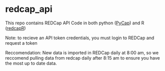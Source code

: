 # redcap_api

This repo contains REDCap API Code in both python ([PyCap](http://redcap-tools.github.io/PyCap/)) and R ([redcapR](https://ouhscbbmc.github.io/REDCapR/))

Note: to recieve an API token credentials, you must login to REDCap and request a token

Reccomendation: New data is imported in REDCap daily at 8:00 am, so we reccomend pulling data from redcap daily after 8:15 am to ensure you have the most up to date data.
